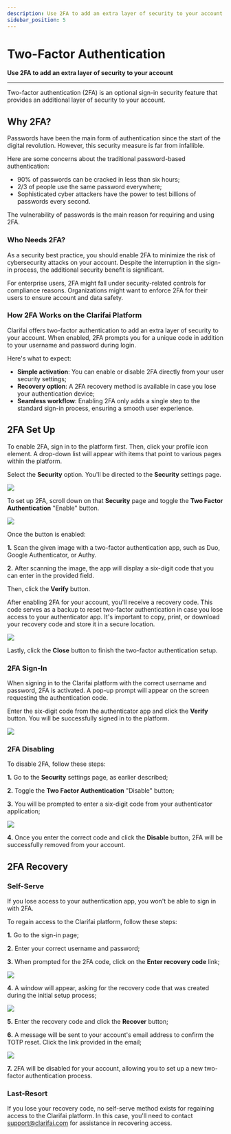```yaml
---
description: Use 2FA to add an extra layer of security to your account
sidebar_position: 5
---
```


# Two-Factor Authentication

**Use 2FA to add an extra layer of security to your account**
<hr />

Two-factor authentication (2FA) is an optional sign-in security feature that provides an additional layer of security to your account.

## Why 2FA?

Passwords have been the main form of authentication since the start of the digital revolution. However, this security measure is far from infallible. 

Here are some concerns about the traditional password-based authentication:

* 90% of passwords can be cracked in less than six hours;
* 2/3 of people use the same password everywhere;
* Sophisticated cyber attackers have the power to test billions of passwords every second.

The vulnerability of passwords is the main reason for requiring and using 2FA.

### Who Needs 2FA?

As a security best practice, you should enable 2FA to minimize the risk of cybersecurity attacks on your account. Despite the interruption in the sign-in process, the additional security benefit is significant.

For enterprise users, 2FA might fall under security-related controls for compliance reasons. Organizations might want to enforce 2FA for their users to ensure account and data safety.

### How 2FA Works on the Clarifai Platform

Clarifai offers two-factor authentication to add an extra layer of security to your account.  When enabled, 2FA prompts you for a unique code in addition to your username and password during login.

Here's what to expect:

- **Simple activation**: You can enable or disable 2FA directly from your user security settings;
- **Recovery option**: A 2FA recovery method is available in case you lose your authentication device;
- **Seamless workflow**: Enabling 2FA only adds a single step to the standard sign-in process, ensuring a smooth user experience.

## 2FA Set Up

To enable 2FA, sign in to the platform first. Then, click your profile icon element. A drop-down list will appear with items that point to various pages within the platform. 

Select the **Security** option. You'll be directed to the **Security** settings page.

![](/img/others-2/2fa-1.png)

To set up 2FA, scroll down on that **Security** page and toggle the **Two Factor Authentication** "Enable" button.

![](/img/others-2/2fa-2.png)

Once the button is enabled:

**1.** Scan the given image with a two-factor authentication app, such as Duo, Google Authenticator, or Authy.

**2.** After scanning the image, the app will display a six-digit code that you can enter in the provided field. 

Then, click the **Verify** button. 

After enabling 2FA for your account, you'll receive a recovery code. This code serves as a backup to reset two-factor authentication in case you lose access to your authenticator app. It's important to copy, print, or download your recovery code and store it in a secure location.
 
![](/img/others-2/2fa-3.png)

Lastly, click the **Close** button to finish the two-factor authentication setup.

### 2FA Sign-In

When signing in to the Clarifai platform with the correct username and password, 2FA is activated. A pop-up prompt will appear on the screen requesting the authentication code. 

Enter the six-digit code from the authenticator app and click the **Verify** button. You will be successfully signed in to the platform.

![](/img/others-2/2fa-4.png)

### 2FA Disabling

To disable 2FA, follow these steps:

**1.** Go to the **Security** settings page, as earlier described;

**2.** Toggle the **Two Factor Authentication** "Disable" button;

**3.** You will be prompted to enter a six-digit code from your authenticator application;

![](/img/others-2/2fa-8.png)

**4.** Once you enter the correct code and click the **Disable** button, 2FA will be successfully removed from your account.

## 2FA Recovery

### Self-Serve

If you lose access to your authentication app, you won't be able to sign in with 2FA.

To regain access to the Clarifai platform, follow these steps:

**1.** Go to the sign-in page;

**2.** Enter your correct username and password;

**3.** When prompted for the 2FA code, click on the **Enter recovery code** link;

![](/img/others-2/2fa-5.png)

**4.** A window will appear, asking for the recovery code that was created during the initial setup process;

![](/img/others-2/2fa-6.png)

**5.** Enter the recovery code and click the **Recover** button;

**6.** A message will be sent to your account's email address to confirm the TOTP reset. Click the link provided in the email;

![](/img/others-2/2fa-7.png)

**7.** 2FA will be disabled for your account, allowing you to set up a new two-factor authentication process. 

### Last-Resort

If you lose your recovery code, no self-serve method exists for regaining access to the Clarifai platform. In this case, you'll need to contact support@clarifai.com for assistance in recovering access.

